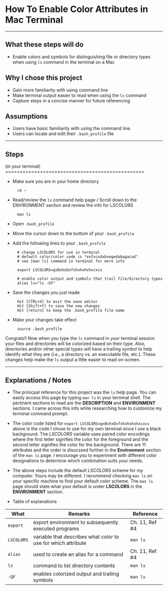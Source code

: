 # How To Enable Color Attributes in Mac Terminal

***

## What these steps will do

* Enable colors and symbols for distinguishing file or directory types when using `ls` command in the terminal on a Mac

## Why I chose this project

* Gain more familiarity with using command line 
* Make terminal output easier to read when using the `ls` command
* Capture steps in a concise manner for future referencing

## Assumptions

* Users have basic familiarity with using the command line.
* Users can locate and edit their `.bash_profile` file

***

## Steps

(in your terminal) ================================================

* Make sure you are in your home directory

        cd ~

* Read/review the `ls` command help page / Scroll down to the ENVIRONMENT section and review the info for LSCOLORS

        man ls

* Open `.bash_profile`

* Move the cursor down to the bottom of your `.bash_profile`

* Add the following lines to your `.bash_profile`

        # change LSCOLORS for use in terminal
        # default color/color code is "exfxcxdxbxegedabagacad"
        # see [man ls] command in terminal for more info

        export LSCOLORS=gxBxhxDxfxhxhxhxhxcxcx

        # enable color output and symbols that trail file/directory types
        alias ls="ls -GF"

* Save the changes you just made

        Hit [CTRL+X] to exit the nano editor
        Hit [Shift+Y] to save the new changes
        Hit [return] to keep the .bash_profile file name

* Make your changes take effect

        source .bash_profile

Congrats!! Now when you type the `ls` command in your terminal session your files and directories will be colorized based on their type. Also, directories and/or other special types will have a trailing symbol to help identify what they are (i.e., a directory vs. an executable file, etc.). These changes help make the `ls` output a little easier to read on-screen.

***

## Explanations / Notes

* The prinicpal reference for this project was the `ls` help page. You can easily access this page by typing `man ls` in your terminal shell.  The pertinent sections to read are the  **DESCRIPTION** and **ENVIRONMENT** sections. I came across this info while researching how to customize my terminal command prompt.

* The color code listed for `export LSCOLORS=gxBxhxDxfxhxhxhxhxcxcx` above is the code I chose to use for my own terminal since I use a black background. The *LSCOLORS* variable uses paired color encodings where the first letter signifies the color for the foreground and the second letter signifies the color for the background. There are 11 attributes and the order is disucssed further in the **Environment** section of the `man ls` page. I encourage you to experiment with different color designations to determine which combination suits your needs. 

* The above steps include the default LSCOLORS scheme for my computer. Yours may be different. I recommend checking `man ls` on your specific machine to find your default color scheme. The `man ls` page should state what your default is under **LSCOLORS** in the **ENVIRONMENT** section.

* Table of explanations

| What | Remarks | Reference |
| --- | --- | --- | 
| `export` | export environment to subsequently executed programs | Ch. 11, Ref #4 | 
| `LSCOLORS` | variable that describes what color to use for which attribute | `man ls` |
| `alias` | used to create an alias for a command | Ch. 11, Ref #4 | 
| `ls` | command to list directory contents | `man ls` |
| `-GF` | enables colorized output and trailing symbols | `man ls` |